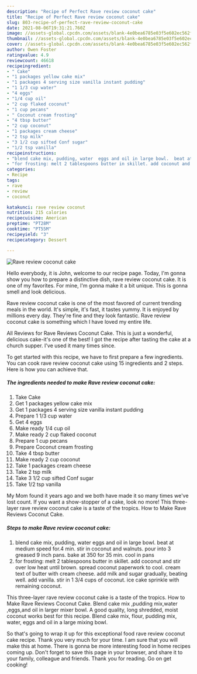 ```yaml
---
description: "Recipe of Perfect Rave review coconut cake"
title: "Recipe of Perfect Rave review coconut cake"
slug: 803-recipe-of-perfect-rave-review-coconut-cake
date: 2021-08-06T19:31:21.760Z
image: //assets-global.cpcdn.com/assets/blank-4e0bea6785e03f5e602ec562f230caae08da540cada707380b4fe1bbebba43da.png
thumbnail: //assets-global.cpcdn.com/assets/blank-4e0bea6785e03f5e602ec562f230caae08da540cada707380b4fe1bbebba43da.png
cover: //assets-global.cpcdn.com/assets/blank-4e0bea6785e03f5e602ec562f230caae08da540cada707380b4fe1bbebba43da.png
author: Owen Foster
ratingvalue: 4.9
reviewcount: 46618
recipeingredient:
- " Cake"
- "1 packages yellow cake mix"
- "1 packages 4 serving size vanilla instant pudding"
- "1 1/3 cup water"
- "4 eggs"
- "1/4 cup oil"
- "2 cup flaked coconut"
- "1 cup pecans"
- " Coconut cream frosting"
- "4 tbsp butter"
- "2 cup coconut"
- "1 packages cream cheese"
- "2 tsp milk"
- "3 1/2 cup sifted Conf sugar"
- "1/2 tsp vanilla"
recipeinstructions:
- "blend cake mix, pudding, water  eggs and oil in large bowl.  beat at medium speed for.4 min. stir in coconut and walnuts. pour into 3 greased 9 inch pans. bake at 350 for 35 min. cool in pans"
- "for frosting: melt 2 tablespoons butter in skillet. add coconut and stir over low heat until brown. spread coconut paperwork to cool. cream text of butter with cream cheese. add milk and sugar gradually, beating well. add vanilla. stir in 1 3/4 cups of coconut. ice cake sprinkle with remaining coconut."
categories:
- Recipe
tags:
- rave
- review
- coconut

katakunci: rave review coconut 
nutrition: 215 calories
recipecuisine: American
preptime: "PT28M"
cooktime: "PT55M"
recipeyield: "3"
recipecategory: Dessert

---
```



![Rave review coconut cake](//assets-global.cpcdn.com/assets/blank-4e0bea6785e03f5e602ec562f230caae08da540cada707380b4fe1bbebba43da.png)

Hello everybody, it is John, welcome to our recipe page. Today, I'm gonna show you how to prepare a distinctive dish, rave review coconut cake. It is one of my favorites. For mine, I'm gonna make it a bit unique. This is gonna smell and look delicious.

Rave review coconut cake is one of the most favored of current trending meals in the world. It's simple, it's fast, it tastes yummy. It is enjoyed by millions every day. They're fine and they look fantastic. Rave review coconut cake is something which I have loved my entire life.

All Reviews for Rave Reviews Coconut Cake. This is just a wonderful, delicious cake-it&#39;s one of the best! I got the recipe after tasting the cake at a church supper. I&#39;ve used it many times since.


To get started with this recipe, we have to first prepare a few ingredients. You can cook rave review coconut cake using 15 ingredients and 2 steps. Here is how you can achieve that.

<!--inarticleads1-->

##### The ingredients needed to make Rave review coconut cake:

1. Take  Cake
1. Get 1 packages yellow cake mix
1. Get 1 packages 4 serving size vanilla instant pudding
1. Prepare 1 1/3 cup water
1. Get 4 eggs
1. Make ready 1/4 cup oil
1. Make ready 2 cup flaked coconut
1. Prepare 1 cup pecans
1. Prepare  Coconut cream frosting
1. Take 4 tbsp butter
1. Make ready 2 cup coconut
1. Take 1 packages cream cheese
1. Take 2 tsp milk
1. Take 3 1/2 cup sifted Conf sugar
1. Take 1/2 tsp vanilla


My Mom found it years ago and we both have made it so many times we&#39;ve lost count. If you want a show-stopper of a cake, look no more! This three-layer rave review coconut cake is a taste of the tropics. How to Make Rave Reviews Coconut Cake. 

<!--inarticleads2-->

##### Steps to make Rave review coconut cake:

1. blend cake mix, pudding, water  eggs and oil in large bowl.  beat at medium speed for.4 min. stir in coconut and walnuts. pour into 3 greased 9 inch pans. bake at 350 for 35 min. cool in pans
1. for frosting: melt 2 tablespoons butter in skillet. add coconut and stir over low heat until brown. spread coconut paperwork to cool. cream text of butter with cream cheese. add milk and sugar gradually, beating well. add vanilla. stir in 1 3/4 cups of coconut. ice cake sprinkle with remaining coconut.


This three-layer rave review coconut cake is a taste of the tropics. How to Make Rave Reviews Coconut Cake. Blend cake mix ,pudding mix,water ,eggs,and oil in larger mixer bowl. A good quality, long shredded, moist coconut works best for this recipe. Blend cake mix, flour, pudding mix, water, eggs and oil in a large mixing bowl. 

So that's going to wrap it up for this exceptional food rave review coconut cake recipe. Thank you very much for your time. I am sure that you will make this at home. There is gonna be more interesting food in home recipes coming up. Don't forget to save this page in your browser, and share it to your family, colleague and friends. Thank you for reading. Go on get cooking!

